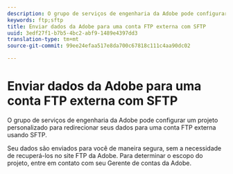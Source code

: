 ```yaml
---
description: O grupo de serviços de engenharia da Adobe pode configurar um projeto personalizado para redirecionar seus dados para uma conta FTP externa usando SFTP.
keywords: ftp;sftp
title: Enviar dados da Adobe para uma conta FTP externa com SFTP
uuid: 3edf27f1-b7b5-4bc2-abf9-1489e4397dd3
translation-type: tm+mt
source-git-commit: 99ee24efaa517e8da700c67818c111c4aa90dc02

---
```



# Enviar dados da Adobe para uma conta FTP externa com SFTP

O grupo de serviços de engenharia da Adobe pode configurar um projeto personalizado para redirecionar seus dados para uma conta FTP externa usando SFTP.

Seu dados são enviados para você de maneira segura, sem a necessidade de recuperá-los no site FTP da Adobe. Para determinar o escopo do projeto, entre em contato com seu Gerente de contas da Adobe.
